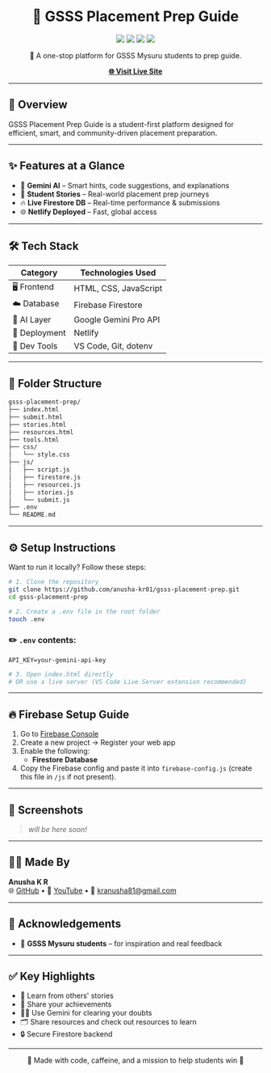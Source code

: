 <!-- Banner -->
<h1 align="center">🚀 GSSS Placement Prep Guide</h1>
<p align="center">
  <img src="https://img.shields.io/badge/Status-Live-green?style=flat-square&logo=vercel&logoColor=white" />
  <img src="https://img.shields.io/badge/Firebase-Firestore-orange?style=flat-square&logo=firebase" />
  <img src="https://img.shields.io/badge/AI-Gemini-blueviolet?style=flat-square&logo=google" />
  <img src="https://img.shields.io/badge/Hosted%20on-Netlify-brightgreen?style=flat-square&logo=netlify" />
</p>

<p align="center">
  🎯 A one-stop platform for GSSS Mysuru students to prep guide.
</p>

<p align="center">
  <a href="https://gsss-placement-prep-guide.netlify.app/" target="_blank"><strong>🌐 Visit Live Site</strong></a>
</p>

---

## 📌 Overview

GSSS Placement Prep Guide is a student-first platform designed for efficient, smart, and community-driven placement preparation.

---

## ✨ Features at a Glance
  
- 🧠 **Gemini AI** – Smart hints, code suggestions, and explanations  
- 📖 **Student Stories** – Real-world placement prep journeys  
- 🔥 **Live Firestore DB** – Real-time performance & submissions  
- 🌐 **Netlify Deployed** – Fast, global access

---

## 🛠️ Tech Stack

| Category      | Technologies Used                                   |
|---------------|-----------------------------------------------------|
| 🖥️ Frontend   | HTML, CSS, JavaScript                               |
| ☁️ Database   | Firebase Firestore                                  |
| 🤖 AI Layer   | Google Gemini Pro API                               |
| 🚀 Deployment | Netlify                                             |
| 🧪 Dev Tools  | VS Code, Git, dotenv                                |

---

## 📁 Folder Structure

```bash
gsss-placement-prep/
├── index.html
├── submit.html
├── stories.html
├── resources.html
├── tools.html
├── css/
│   └── style.css
├── js/
│   ├── script.js
│   ├── firestore.js
│   ├── resources.js
│   ├── stories.js
│   └── submit.js
├── .env        
└── README.md
```

---

## ⚙️ Setup Instructions

Want to run it locally? Follow these steps:

```bash
# 1. Clone the repository
git clone https://github.com/anusha-kr01/gsss-placement-prep.git
cd gsss-placement-prep

# 2. Create a .env file in the root folder
touch .env
```

### ✏️ `.env` contents:

```env
API_KEY=your-gemini-api-key
```

```bash
# 3. Open index.html directly
# OR use a live server (VS Code Live Server extension recommended)
```

---

## 🔥 Firebase Setup Guide

1. Go to [Firebase Console](https://console.firebase.google.com/)
2. Create a new project → Register your web app
3. Enable the following:
   - **Firestore Database**
4. Copy the Firebase config and paste it into `firebase-config.js` (create this file in `/js` if not present).

---

## 📸 Screenshots

> _will be here soon!_

---

## 👩‍💻 Made By

**Anusha K R**  
🌐 [GitHub](https://github.com/anusha-kr01) • 🎥 [YouTube](https://www.youtube.com/@Anusha-404notfound) • 📩 kranusha81@gmail.com  

---

## 🙌 Acknowledgements  
- 🧠 **GSSS Mysuru students** – for inspiration and real feedback  

---

## ✅ Key Highlights

- 🧠 Learn from others' stories
- 🚀 Share your achievements
- 🧑‍💻 Use Gemini for clearing your doubts
- 🗂️ Share resources and check out resources to learn
- 🔒 Secure Firestore backend

---

<p align="center">💙 Made with code, caffeine, and a mission to help students win 🏁</p>
